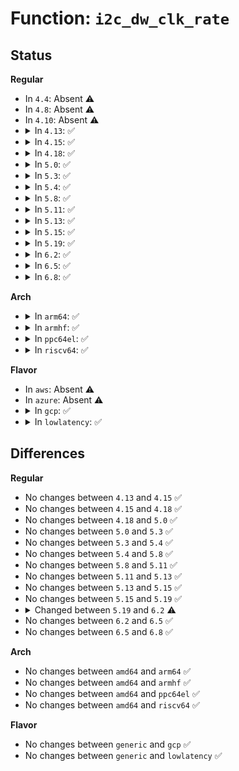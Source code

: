 # Function: <code>i2c_dw_clk_rate</code>

## Status
<b>Regular</b>
<ul>
<li>
In <code>4.4</code>: Absent ⚠️
</li>
<li>
In <code>4.8</code>: Absent ⚠️
</li>
<li>
In <code>4.10</code>: Absent ⚠️
</li>
<li>
<details>
<summary>In <code>4.13</code>: ✅</summary>

```c
long unsigned int i2c_dw_clk_rate(struct dw_i2c_dev *dev);
```

**Collision:** Unique Global

**Inline:** No

**Transformation:** False

**Instances:**

```
In drivers/i2c/busses/i2c-designware-common.c (ffffffff81725e40)
Location: drivers/i2c/busses/i2c-designware-common.c:177
Inline: False
```
**Symbols:**

```
ffffffff81725e40-ffffffff81725e5b: i2c_dw_clk_rate (STB_GLOBAL)
```
</details>
</li>
<li>
<details>
<summary>In <code>4.15</code>: ✅</summary>

```c
long unsigned int i2c_dw_clk_rate(struct dw_i2c_dev *dev);
```

**Collision:** Unique Global

**Inline:** No

**Transformation:** False

**Instances:**

```
In drivers/i2c/busses/i2c-designware-common.c (ffffffff81797490)
Location: drivers/i2c/busses/i2c-designware-common.c:177
Inline: False
```
**Symbols:**

```
ffffffff81797490-ffffffff817974af: i2c_dw_clk_rate (STB_GLOBAL)
```
</details>
</li>
<li>
<details>
<summary>In <code>4.18</code>: ✅</summary>

```c
long unsigned int i2c_dw_clk_rate(struct dw_i2c_dev *dev);
```

**Collision:** Unique Global

**Inline:** No

**Transformation:** False

**Instances:**

```
In drivers/i2c/busses/i2c-designware-common.c (ffffffff817da060)
Location: drivers/i2c/busses/i2c-designware-common.c:176
Inline: False
```
**Symbols:**

```
ffffffff817da060-ffffffff817da07f: i2c_dw_clk_rate (STB_GLOBAL)
```
</details>
</li>
<li>
<details>
<summary>In <code>5.0</code>: ✅</summary>

```c
long unsigned int i2c_dw_clk_rate(struct dw_i2c_dev *dev);
```

**Collision:** Unique Global

**Inline:** No

**Transformation:** False

**Instances:**

```
In drivers/i2c/busses/i2c-designware-common.c (ffffffff81801270)
Location: drivers/i2c/busses/i2c-designware-common.c:241
Inline: False
Direct callers:
  - drivers/i2c/busses/i2c-designware-master.c:i2c_dw_probe
  - drivers/i2c/busses/i2c-designware-master.c:i2c_dw_probe
```
**Symbols:**

```
ffffffff81801270-ffffffff8180128f: i2c_dw_clk_rate (STB_GLOBAL)
```
</details>
</li>
<li>
<details>
<summary>In <code>5.3</code>: ✅</summary>

```c
long unsigned int i2c_dw_clk_rate(struct dw_i2c_dev *dev);
```

**Collision:** Unique Global

**Inline:** No

**Transformation:** False

**Instances:**

```
In drivers/i2c/busses/i2c-designware-common.c (ffffffff818425f0)
Location: drivers/i2c/busses/i2c-designware-common.c:241
Inline: False
Direct callers:
  - drivers/i2c/busses/i2c-designware-master.c:i2c_dw_probe
  - drivers/i2c/busses/i2c-designware-master.c:i2c_dw_probe
```
**Symbols:**

```
ffffffff818425f0-ffffffff8184260e: i2c_dw_clk_rate (STB_GLOBAL)
```
</details>
</li>
<li>
<details>
<summary>In <code>5.4</code>: ✅</summary>

```c
long unsigned int i2c_dw_clk_rate(struct dw_i2c_dev *dev);
```

**Collision:** Unique Global

**Inline:** No

**Transformation:** False

**Instances:**

```
In drivers/i2c/busses/i2c-designware-common.c (ffffffff81873f70)
Location: drivers/i2c/busses/i2c-designware-common.c:241
Inline: False
Direct callers:
  - drivers/i2c/busses/i2c-designware-master.c:i2c_dw_probe
  - drivers/i2c/busses/i2c-designware-master.c:i2c_dw_probe
```
**Symbols:**

```
ffffffff81873f70-ffffffff81873f8e: i2c_dw_clk_rate (STB_GLOBAL)
```
</details>
</li>
<li>
<details>
<summary>In <code>5.8</code>: ✅</summary>

```c
long unsigned int i2c_dw_clk_rate(struct dw_i2c_dev *dev);
```

**Collision:** Unique Global

**Inline:** No

**Transformation:** False

**Instances:**

```
In drivers/i2c/busses/i2c-designware-common.c (ffffffff819486f0)
Location: drivers/i2c/busses/i2c-designware-common.c:462
Inline: False
Direct callers:
  - drivers/i2c/busses/i2c-designware-master.c:i2c_dw_set_timings_master
  - drivers/i2c/busses/i2c-designware-master.c:i2c_dw_set_timings_master
  - drivers/i2c/busses/i2c-designware-master.c:i2c_dw_set_timings_master
  - drivers/i2c/busses/i2c-designware-master.c:i2c_dw_set_timings_master
```
**Symbols:**

```
ffffffff819486f0-ffffffff8194870e: i2c_dw_clk_rate (STB_GLOBAL)
```
</details>
</li>
<li>
<details>
<summary>In <code>5.11</code>: ✅</summary>

```c
long unsigned int i2c_dw_clk_rate(struct dw_i2c_dev *dev);
```

**Collision:** Unique Global

**Inline:** No

**Transformation:** False

**Instances:**

```
In drivers/i2c/busses/i2c-designware-common.c (ffffffff8194e4f0)
Location: drivers/i2c/busses/i2c-designware-common.c:462
Inline: False
Direct callers:
  - drivers/i2c/busses/i2c-designware-master.c:i2c_dw_set_timings_master
  - drivers/i2c/busses/i2c-designware-master.c:i2c_dw_set_timings_master
  - drivers/i2c/busses/i2c-designware-master.c:i2c_dw_set_timings_master
  - drivers/i2c/busses/i2c-designware-master.c:i2c_dw_set_timings_master
```
**Symbols:**

```
ffffffff8194e4f0-ffffffff8194e50e: i2c_dw_clk_rate (STB_GLOBAL)
```
</details>
</li>
<li>
<details>
<summary>In <code>5.13</code>: ✅</summary>

```c
long unsigned int i2c_dw_clk_rate(struct dw_i2c_dev *dev);
```

**Collision:** Unique Global

**Inline:** No

**Transformation:** False

**Instances:**

```
In drivers/i2c/busses/i2c-designware-common.c (ffffffff81932060)
Location: drivers/i2c/busses/i2c-designware-common.c:465
Inline: False
Direct callers:
  - drivers/i2c/busses/i2c-designware-master.c:i2c_dw_set_timings_master
  - drivers/i2c/busses/i2c-designware-master.c:i2c_dw_set_timings_master
  - drivers/i2c/busses/i2c-designware-master.c:i2c_dw_set_timings_master
  - drivers/i2c/busses/i2c-designware-master.c:i2c_dw_set_timings_master
```
**Symbols:**

```
ffffffff81932060-ffffffff8193207e: i2c_dw_clk_rate (STB_GLOBAL)
```
</details>
</li>
<li>
<details>
<summary>In <code>5.15</code>: ✅</summary>

```c
long unsigned int i2c_dw_clk_rate(struct dw_i2c_dev *dev);
```

**Collision:** Unique Global

**Inline:** No

**Transformation:** False

**Instances:**

```
In drivers/i2c/busses/i2c-designware-common.c (ffffffff819d5380)
Location: drivers/i2c/busses/i2c-designware-common.c:465
Inline: False
Direct callers:
  - drivers/i2c/busses/i2c-designware-master.c:i2c_dw_set_timings_master
  - drivers/i2c/busses/i2c-designware-master.c:i2c_dw_set_timings_master
  - drivers/i2c/busses/i2c-designware-master.c:i2c_dw_set_timings_master
  - drivers/i2c/busses/i2c-designware-master.c:i2c_dw_set_timings_master
```
**Symbols:**

```
ffffffff819d5380-ffffffff819d539e: i2c_dw_clk_rate (STB_GLOBAL)
```
</details>
</li>
<li>
<details>
<summary>In <code>5.19</code>: ✅</summary>

```c
long unsigned int i2c_dw_clk_rate(struct dw_i2c_dev *dev);
```

**Collision:** Unique Global

**Inline:** No

**Transformation:** False

**Instances:**

```
In drivers/i2c/busses/i2c-designware-common.c (ffffffff81b37d70)
Location: drivers/i2c/busses/i2c-designware-common.c:465
Inline: False
Direct callers:
  - drivers/i2c/busses/i2c-designware-master.c:i2c_dw_set_timings_master
  - drivers/i2c/busses/i2c-designware-master.c:i2c_dw_set_timings_master
  - drivers/i2c/busses/i2c-designware-master.c:i2c_dw_set_timings_master
  - drivers/i2c/busses/i2c-designware-master.c:i2c_dw_set_timings_master
```
**Symbols:**

```
ffffffff81b37d70-ffffffff81b37d9a: i2c_dw_clk_rate (STB_GLOBAL)
```
</details>
</li>
<li>
<details>
<summary>In <code>6.2</code>: ✅</summary>

```c
u32 i2c_dw_clk_rate(struct dw_i2c_dev *dev);
```

**Collision:** Unique Global

**Inline:** No

**Transformation:** False

**Instances:**

```
In drivers/i2c/busses/i2c-designware-common.c (ffffffff81ccd370)
Location: drivers/i2c/busses/i2c-designware-common.c:468
Inline: False
Direct callers:
  - drivers/i2c/busses/i2c-designware-master.c:i2c_dw_set_timings_master
  - drivers/i2c/busses/i2c-designware-master.c:i2c_dw_set_timings_master
  - drivers/i2c/busses/i2c-designware-master.c:i2c_dw_set_timings_master
  - drivers/i2c/busses/i2c-designware-master.c:i2c_dw_set_timings_master
```
**Symbols:**

```
ffffffff81ccd370-ffffffff81ccd398: i2c_dw_clk_rate (STB_GLOBAL)
```
</details>
</li>
<li>
<details>
<summary>In <code>6.5</code>: ✅</summary>

```c
u32 i2c_dw_clk_rate(struct dw_i2c_dev *dev);
```

**Collision:** Unique Global

**Inline:** No

**Transformation:** False

**Instances:**

```
In drivers/i2c/busses/i2c-designware-common.c (ffffffff81d350d0)
Location: drivers/i2c/busses/i2c-designware-common.c:468
Inline: False
Direct callers:
  - drivers/i2c/busses/i2c-designware-master.c:i2c_dw_set_timings_master
  - drivers/i2c/busses/i2c-designware-master.c:i2c_dw_set_timings_master
  - drivers/i2c/busses/i2c-designware-master.c:i2c_dw_set_timings_master
  - drivers/i2c/busses/i2c-designware-master.c:i2c_dw_set_timings_master
```
**Symbols:**

```
ffffffff81d350d0-ffffffff81d350f8: i2c_dw_clk_rate (STB_GLOBAL)
```
</details>
</li>
<li>
<details>
<summary>In <code>6.8</code>: ✅</summary>

```c
u32 i2c_dw_clk_rate(struct dw_i2c_dev *dev);
```

**Collision:** Unique Global

**Inline:** No

**Transformation:** False

**Instances:**

```
In drivers/i2c/busses/i2c-designware-common.c (ffffffff81deb260)
Location: drivers/i2c/busses/i2c-designware-common.c:485
Inline: False
Direct callers:
  - drivers/i2c/busses/i2c-designware-master.c:i2c_dw_set_timings_master
  - drivers/i2c/busses/i2c-designware-master.c:i2c_dw_set_timings_master
  - drivers/i2c/busses/i2c-designware-master.c:i2c_dw_set_timings_master
  - drivers/i2c/busses/i2c-designware-master.c:i2c_dw_set_timings_master
```
**Symbols:**

```
ffffffff81deb260-ffffffff81deb288: i2c_dw_clk_rate (STB_GLOBAL)
```
</details>
</li>
</ul>
<b>Arch</b>
<ul>
<li>
<details>
<summary>In <code>arm64</code>: ✅</summary>

```c
long unsigned int i2c_dw_clk_rate(struct dw_i2c_dev *dev);
```

**Collision:** Unique Global

**Inline:** No

**Transformation:** False

**Instances:**

```
In drivers/i2c/busses/i2c-designware-common.c (ffff800010ab8da0)
Location: drivers/i2c/busses/i2c-designware-common.c:241
Inline: False
Direct callers:
  - drivers/i2c/busses/i2c-designware-master.c:i2c_dw_probe
  - drivers/i2c/busses/i2c-designware-master.c:i2c_dw_probe
```
**Symbols:**

```
ffff800010ab8da0-ffff800010ab8dec: i2c_dw_clk_rate (STB_GLOBAL)
```
</details>
</li>
<li>
<details>
<summary>In <code>armhf</code>: ✅</summary>

```c
long unsigned int i2c_dw_clk_rate(struct dw_i2c_dev *dev);
```

**Collision:** Unique Global

**Inline:** No

**Transformation:** False

**Instances:**

```
In drivers/i2c/busses/i2c-designware-common.c (c0b98380)
Location: drivers/i2c/busses/i2c-designware-common.c:241
Inline: False
Direct callers:
  - drivers/i2c/busses/i2c-designware-master.c:i2c_dw_probe
  - drivers/i2c/busses/i2c-designware-master.c:i2c_dw_probe
```
**Symbols:**

```
c0b98380-c0b983ec: i2c_dw_clk_rate (STB_GLOBAL)
```
</details>
</li>
<li>
<details>
<summary>In <code>ppc64el</code>: ✅</summary>

```c
long unsigned int i2c_dw_clk_rate(struct dw_i2c_dev *dev);
```

**Collision:** Unique Global

**Inline:** No

**Transformation:** False

**Instances:**

```
In drivers/i2c/busses/i2c-designware-common.c (c000000000b9bd00)
Location: drivers/i2c/busses/i2c-designware-common.c:241
Inline: False
Direct callers:
  - drivers/i2c/busses/i2c-designware-master.c:i2c_dw_probe
  - drivers/i2c/busses/i2c-designware-master.c:i2c_dw_probe
```
**Symbols:**

```
c000000000b9bd00-c000000000b9bd5c: i2c_dw_clk_rate (STB_GLOBAL)
```
</details>
</li>
<li>
<details>
<summary>In <code>riscv64</code>: ✅</summary>

```c
long unsigned int i2c_dw_clk_rate(struct dw_i2c_dev *dev);
```

**Collision:** Unique Global

**Inline:** No

**Transformation:** False

**Instances:**

```
In drivers/i2c/busses/i2c-designware-common.c (ffffffe0006bdc88)
Location: drivers/i2c/busses/i2c-designware-common.c:241
Inline: False
Direct callers:
  - drivers/i2c/busses/i2c-designware-master.c:i2c_dw_probe
  - drivers/i2c/busses/i2c-designware-master.c:i2c_dw_probe
```
**Symbols:**

```
ffffffe0006bdc88-ffffffe0006bdcc2: i2c_dw_clk_rate (STB_GLOBAL)
```
</details>
</li>
</ul>
<b>Flavor</b>
<ul>
<li>
In <code>aws</code>: Absent ⚠️
</li>
<li>
In <code>azure</code>: Absent ⚠️
</li>
<li>
<details>
<summary>In <code>gcp</code>: ✅</summary>

```c
long unsigned int i2c_dw_clk_rate(struct dw_i2c_dev *dev);
```

**Collision:** Unique Global

**Inline:** No

**Transformation:** False

**Instances:**

```
In drivers/i2c/busses/i2c-designware-common.c (ffffffff81869420)
Location: drivers/i2c/busses/i2c-designware-common.c:241
Inline: False
Direct callers:
  - drivers/i2c/busses/i2c-designware-master.c:i2c_dw_probe
  - drivers/i2c/busses/i2c-designware-master.c:i2c_dw_probe
```
**Symbols:**

```
ffffffff81869420-ffffffff8186943e: i2c_dw_clk_rate (STB_GLOBAL)
```
</details>
</li>
<li>
<details>
<summary>In <code>lowlatency</code>: ✅</summary>

```c
long unsigned int i2c_dw_clk_rate(struct dw_i2c_dev *dev);
```

**Collision:** Unique Global

**Inline:** No

**Transformation:** False

**Instances:**

```
In drivers/i2c/busses/i2c-designware-common.c (ffffffff818833b0)
Location: drivers/i2c/busses/i2c-designware-common.c:241
Inline: False
Direct callers:
  - drivers/i2c/busses/i2c-designware-master.c:i2c_dw_probe
  - drivers/i2c/busses/i2c-designware-master.c:i2c_dw_probe
```
**Symbols:**

```
ffffffff818833b0-ffffffff818833ce: i2c_dw_clk_rate (STB_GLOBAL)
```
</details>
</li>
</ul>

## Differences
<b>Regular</b>
<ul>
<li>
No changes between <code>4.13</code> and <code>4.15</code> ✅
</li>
<li>
No changes between <code>4.15</code> and <code>4.18</code> ✅
</li>
<li>
No changes between <code>4.18</code> and <code>5.0</code> ✅
</li>
<li>
No changes between <code>5.0</code> and <code>5.3</code> ✅
</li>
<li>
No changes between <code>5.3</code> and <code>5.4</code> ✅
</li>
<li>
No changes between <code>5.4</code> and <code>5.8</code> ✅
</li>
<li>
No changes between <code>5.8</code> and <code>5.11</code> ✅
</li>
<li>
No changes between <code>5.11</code> and <code>5.13</code> ✅
</li>
<li>
No changes between <code>5.13</code> and <code>5.15</code> ✅
</li>
<li>
No changes between <code>5.15</code> and <code>5.19</code> ✅
</li>
<li>
<details>
<summary>Changed between <code>5.19</code> and <code>6.2</code> ⚠️</summary>
<ul>
<li>
<b>Return type changed. </b>
<code>long unsigned int</code> ➡️ <code>u32</code>
</li>
</ul>
</details>
</li>
<li>
No changes between <code>6.2</code> and <code>6.5</code> ✅
</li>
<li>
No changes between <code>6.5</code> and <code>6.8</code> ✅
</li>
</ul>
<b>Arch</b>
<ul>
<li>
No changes between <code>amd64</code> and <code>arm64</code> ✅
</li>
<li>
No changes between <code>amd64</code> and <code>armhf</code> ✅
</li>
<li>
No changes between <code>amd64</code> and <code>ppc64el</code> ✅
</li>
<li>
No changes between <code>amd64</code> and <code>riscv64</code> ✅
</li>
</ul>
<b>Flavor</b>
<ul>
<li>
No changes between <code>generic</code> and <code>gcp</code> ✅
</li>
<li>
No changes between <code>generic</code> and <code>lowlatency</code> ✅
</li>
</ul>
